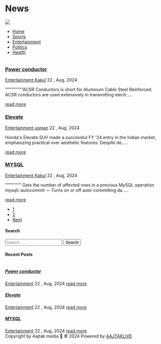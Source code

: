 # News

<!DOCTYPE html>
<html lang="en">
<head>
<meta charset="UTF-8">
<meta name="viewport" content="width=device-width, initial-scale=1.0">
<meta http-equiv="X-UA-Compatible" content="ie=edge">
<!-- The above 3 meta tags *must* come first in the head; any other head content must come *after* these tags -->
<title>News site</title>
<!-- Bootstrap -->
<link rel="stylesheet" href="css/bootstrap.min.css" />
<!-- Font Awesome Icon -->
<link rel="stylesheet" href="css/font-awesome.css">
<!-- Custom stlylesheet -->
<link rel="stylesheet" href="css/style.css">
</head>
<body>
<!-- HEADER -->
<div id="header">
<!-- container -->
<div class="container">
<!-- row -->
<div class="row">
<!-- LOGO -->
<div class=" col-md-offset-4 col-md-4">
<a href="index.php" id="logo"><img src="admin/images/new logo.png"></a></div>
<!-- /LOGO -->
</div></div></div>
<!-- /HEADER -->
<!-- Menu Bar -->
<div id="menu-bar">
<div class="container">
<div class="row">
<div class="col-md-12">
<ul class='menu'>
<li><a href='http://localhost/news-template'>Home</a></li>
<li><a class = '' href='category.php?cid=34'>Sports</a></li><li><a class = '' href='category.php?cid=31'>Entertainment</a></li><li><a class = '' href='category.php?cid=32'>Politics</a></li><li><a class = '' href='category.php?cid=33'>Health</a></li></ul>
</div></div></div></div>
<!-- /Menu Bar --><div id="main-content">
<div class="container">
<div class="row">
<div class="col-md-8">
<!-- post-container -->
<div class="post-container">
<div class="post-content">
<div class="row">
<div class="col-md-4"><a class="post-img" href="single.php?id=58 "><img src="admin/upload/1725085389-post-format.jpg " alt="" /></a>
</div>
<div class="col-md-8">
<div class="inner-content clearfix">
<h3><a href='single.php?id=58'>Power conductor  </a></h3>
<div class="post-information">
<span>
<i class="fa fa-tags" aria-hidden="true"></i>
<a href='category.php?cid=31 '>Entertainment </a>
</span>
<span>
<i class="fa fa-user" aria-hidden="true"></i>
<a href='author.php?aid=1'>Kakul</a>
</span>
<span>
<i class="fa fa-calendar" aria-hidden="true"></i>
 22 , Aug, 2024</span>
</div>
<p class="description">
"""""""""ACSR Conductors is short for Aluminum Cable Steel Reinforced. ACSR conductors are used extensively in transmitting electr..... </p>
<a class='read-more pull-right' href='single.php?id=58 '>read more</a>
</div></div></div></div>
<div class="post-content">
<div class="row">
<div class="col-md-4"><a class="post-img" href="single.php?id=57 "><img src="admin/upload/download (1).jpg" alt="" /></a>
</div>
<div class="col-md-8">
<div class="inner-content clearfix">
<h3><a href='single.php?id=57'>Elevate</a></h3>
<div class="post-information">
<span>
<i class="fa fa-tags" aria-hidden="true"></i>
<a href='category.php?cid=31'>Entertainment </a>
</span>
<span>
<i class="fa fa-user" aria-hidden="true"></i>
<a href='author.php?aid=4'>usman</a>
</span>
<span>
<i class="fa fa-calendar" aria-hidden="true"></i>
 22 , Aug, 2024</span>
</div>
<p class="description">
Honda's Elevate SUV made a successful FY '24 entry in the Indian market, emphasizing practical over aesthetic features. Despite de..... </p>
<a class='read-more pull-right' href='single.php?id=57 '>read more</a>
</div></div></div></div>
<div class="post-content">
<div class="row">
<div class="col-md-4"><a class="post-img" href="single.php?id=56 "><img src="admin/upload/1724385964-images (1).png " alt="" /></a>
</div>
<div class="col-md-8">
<div class="inner-content clearfix">
<h3><a href='single.php?id=56'>MYSQL  </a></h3>
<div class="post-information">
<span>
<i class="fa fa-tags" aria-hidden="true"></i>
<a href='category.php?cid=31 '>Entertainment </a>
</span>
<span>
<i class="fa fa-user" aria-hidden="true"></i>
<a href='author.php?aid=1'>Kakul</a>
</span>
<span>
<i class="fa fa-calendar" aria-hidden="true"></i>
 22 , Aug, 2024</span>
</div>
<p class="description">
"""""""" Gets the number of affected rows in a previous MySQL operation
mysqli::autocommit — Turns on or off auto-committing da..... </p>
<a class='read-more pull-right' href='single.php?id=56 '>read more</a>
</div></div></div></div>
<ul class="pagination admin-pagination"><li class= " active "><a href = "index.php?page=1">1</a></li><li class= "  "><a href = "index.php?page=2">2</a></li><li><a href = "index.php?page=2">Next</a></li></ul></div><!-- /post-container -->
</div>
<div id="sidebar" class="col-md-4">
<!-- search box -->
<div class="search-box-container">
<h4>Search</h4>
<form class="search-post" action="search.php" method ="GET">
<div class="input-group">
<input type="text" name="search" class="form-control" placeholder="Search .....">
<span class="input-group-btn">
<button type="submit" class="btn btn-danger">Search</button>
</span>
</div>
</form>
</div>
<!-- /search box -->
<!-- recent posts box -->
<div class="recent-post-container">
<h4>Recent Posts</h4>
<div class="recent-post">
<a class="post-img" href="">
<img src="admin/upload/1725085389-post-format.jpg " alt=""/>
</a>
<div class="post-content">
<h5><a href="single.php?id= 58">Power conductor  </a></h5>
<span>
<i class="fa fa-tags" aria-hidden="true"></i>
<a href='category.php?id= <br />
<b>Warning</b>:  Undefined array key "category_id" in <b>C:\xampp\htdocs\news-template\sidebar.php</b> on line <b>36</b><br />
'>Entertainment</a>
</span>
<span>
<i class="fa fa-calendar" aria-hidden="true"></i>
 22 , Aug, 2024</span>
<a class="read-more" href='single.php?id=58'>read more</a>
</div></div>
<div class="recent-post">
<a class="post-img" href="">
<img src="admin/upload/download (1).jpg" alt=""/>
</a>
<div class="post-content">
<h5><a href="single.php?id= 57">Elevate</a></h5>
<span>
<i class="fa fa-tags" aria-hidden="true"></i>
<a href='category.php?id= <br />
<b>Warning</b>:  Undefined array key "category_id" in <b>C:\xampp\htdocs\news-template\sidebar.php</b> on line <b>36</b><br />
'>Entertainment</a>
</span>
<span>
<i class="fa fa-calendar" aria-hidden="true"></i>
 22 , Aug, 2024</span>
<a class="read-more" href='single.php?id=57'>read more</a>
</div></div>
<div class="recent-post">
<a class="post-img" href="">
<img src="admin/upload/1724385964-images (1).png " alt=""/>
</a>
<div class="post-content">
<h5><a href="single.php?id= 56">MYSQL  </a></h5>
<span>
<i class="fa fa-tags" aria-hidden="true"></i>
<a href='category.php?id= <br />
<b>Warning</b>:  Undefined array key "category_id" in <b>C:\xampp\htdocs\news-template\sidebar.php</b> on line <b>36</b><br />
'>Entertainment</a>
</span>
<span>
<i class="fa fa-calendar" aria-hidden="true"></i>
 22 , Aug, 2024</span>
<a class="read-more" href='single.php?id=56'>read more</a>
</div></div>
<!-- /recent posts box -->
</div>
</div></div></div>
<div id ="footer">
<div class="container">
<div class="row">
<div class="col-md-12">
<span>Copyright by Aajtak media 🎥 © 2024 Powered by <a href="https://www.aajtaklive.com" >AAJTAKLIVE</a></span>
</div></div></div></div>
</body>
</html>

